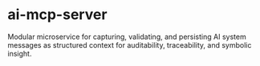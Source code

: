 # ai-mcp-server
Modular microservice for capturing, validating, and persisting AI system messages as structured context for auditability, traceability, and symbolic insight.
